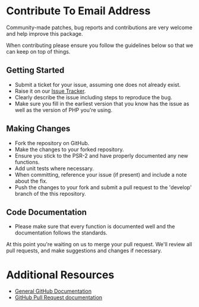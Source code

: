 # Contribute To Email Address

Community-made patches, bug reports and contributions are very welcome and help improve this package.

When contributing please ensure you follow the guidelines below so that we can keep on top of things.

## Getting Started

- Submit a ticket for your issue, assuming one does not already exist.
- Raise it on our [Issue Tracker](https://github.com/GaryJones/email-address/issues).
- Clearly describe the issue including steps to reproduce the bug.
- Make sure you fill in the earliest version that you know has the issue as well as the version of PHP you're using.

## Making Changes

- Fork the repository on GitHub.
- Make the changes to your forked repository.
- Ensure you stick to the PSR-2 and have properly documented any new functions.
- Add unit tests where necessary.
- When committing, reference your issue (if present) and include a note about the fix.
- Push the changes to your fork and submit a pull request to the 'develop' branch of the this repository.

## Code Documentation

- Please make sure that every function is documented well and the documentation follows the standards.

At this point you're waiting on us to merge your pull request. We'll review all pull requests, and make suggestions and changes if necessary.

# Additional Resources
- [General GitHub Documentation](http://help.github.com/)
- [GitHub Pull Request documentation](http://help.github.com/send-pull-requests/)
